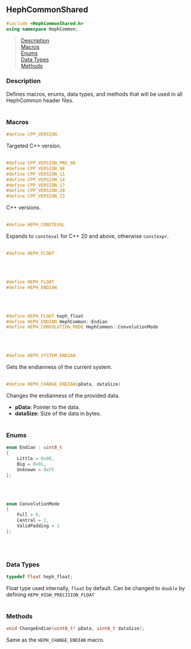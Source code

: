 ## HephCommonShared
```c++
#include <HephCommonShared.h>
using namespace HephCommon;
```

> [Description](#description)<br>
[Macros](#macros)<br>
[Enums](#enums)<br>
[Data Types](#data-types)<br>
[Methods](#methods)


### Description
Defines macros, enums, data types, and methods that will be used in all HephCommon header files.
<br><br>


### Macros

```c++
#define CPP_VERSION
```
Targeted C++ version.
<br><br>

```c++
#define CPP_VERSION_PRE_98
#define CPP_VERSION_98
#define CPP_VERSION_11
#define CPP_VERSION_14
#define CPP_VERSION_17
#define CPP_VERSION_20
#define CPP_VERSION_23
```
C++ versions.
<br><br>

```c++
#define HEPH_CONSTEVAL
```
Expands to ``consteval`` for C++ 20 and above, otherwise ``constexpr``.
<br><br>

```c++
#define HEPH_FLOAT
```
<br><br>

```c++
#define HEPH_FLOAT
#define HEPH_ENDIAN
```
<br><br>

```c++
#define HEPH_FLOAT heph_float
#define HEPH_ENDIAN HephCommon::Endian
#define HEPH_CONVOLUTION_MODE HephCommon::ConvolutionMode
```
<br><br>

```c++
#define HEPH_SYSTEM_ENDIAN
```
Gets the endianness of the current system.
<br><br>

```c++
#define HEPH_CHANGE_ENDIAN(pData, dataSize)
```
Changes the endianness of the provided data.
- **pData:** Pointer to the data.
- **dataSize:** Size of the data in bytes.
<br><br>


### Enums

```c++
enum Endian : uint8_t
{
	Little = 0x00,
	Big = 0x01,
	Unknown = 0xFF
};
```
<br><br>

```c++
enum ConvolutionMode
{
	Full = 0,
	Central = 1,
	ValidPadding = 2
};
```
<br><br>


### Data Types

```c++
typedef float heph_float;
```
Float type used internally, ``float`` by default. 
Can be changed to ``double`` by defining ``HEPH_HIGH_PRECISION_FLOAT``
<br><br>


### Methods

```c++
void ChangeEndian(uint8_t* pData, uint8_t dataSize);
```
Same as the ``HEPH_CHANGE_ENDIAN`` macro.
